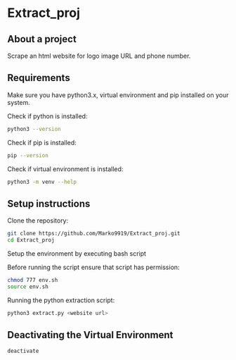 # Extract_proj

## About a project
Scrape an html website for logo image URL and phone number.

## Requirements
Make sure you have python3.x, virtual environment and pip installed on your system.

Check if python is installed:

```bash
python3 --version
```

Check if pip is installed:

```bash
pip --version
```

Check if virtual environment is installed:

```bash
python3 -m venv --help
```

## Setup instructions

Clone the repository:

```bash
git clone https://github.com/Marko9919/Extract_proj.git
cd Extract_proj
```

Setup the environment by executing bash script

Before running the script ensure that script has permission:

```bash
chmod 777 env.sh
source env.sh
```

Running the python extraction script:

```bash
python3 extract.py <website url>
```

## Deactivating the Virtual Environment

```bash
deactivate
```








